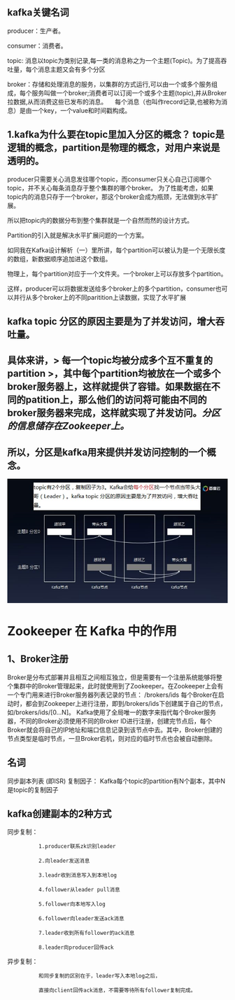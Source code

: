 ## kafka关键名词
producer：生产者。

consumer：消费者。

topic: 消息以topic为类别记录,每一类的消息称之为一个主题(Topic)。为了提高吞吐量，每个消息主题又会有多个分区

broker：存储和处理消息的服务，以集群的方式运行,可以由一个或多个服务组成，每个服务叫做一个broker;消费者可以订阅一个或多个主题(topic),并从Broker拉数据,从而消费这些已发布的消息。   　每个消息（也叫作record记录,也被称为消息）是由一个key，一个value和时间戳构成。

## 1.kafka为什么要在topic里加入分区的概念？ topic是逻辑的概念，partition是物理的概念，对用户来说是透明的。

producer只需要关心消息发往哪个topic，而consumer只关心自己订阅哪个topic，并不关心每条消息存于整个集群的哪个broker。  为了性能考虑，如果topic内的消息只存于一个broker，那这个broker会成为瓶颈，无法做到水平扩展。

所以把topic内的数据分布到整个集群就是一个自然而然的设计方式。

Partition的引入就是解决水平扩展问题的一个方案。  

如同我在Kafka设计解析（一）里所讲，每个partition可以被认为是一个无限长度的数组，新数据顺序追加进这个数组。

物理上，每个partition对应于一个文件夹。一个broker上可以存放多个partition。

这样，producer可以将数据发送给多个broker上的多个partition，consumer也可以并行从多个broker上的不同paritition上读数据，实现了水平扩展  

## kafka topic 分区的原因主要是为了并发访问，增大吞吐量。
## 具体来讲，> 每一个topic均被分成多个互不重复的partition >，其中每个partition均被放在一个或多个broker服务器上，这样就提供了容错。如果数据在不同的patition上，那么他们的访问将可能由不同的broker服务器来完成，这样就实现了并发访问。*分区的信息储存在Zookeeper上。*
## 所以，分区是kafka用来提供并发访问控制的一个概念。

![](../images/v2_hd.jpg)


# Zookeeper 在 Kafka 中的作用
## 1、Broker注册
Broker是分布式部署并且相互之间相互独立，但是需要有一个注册系统能够将整个集群中的Broker管理起来，此时就使用到了Zookeeper。在Zookeeper上会有一个专门用来进行Broker服务器列表记录的节点：
/brokers/ids
每个Broker在启动时，都会到Zookeeper上进行注册，即到/brokers/ids下创建属于自己的节点，如/brokers/ids/[0...N]。
Kafka使用了全局唯一的数字来指代每个Broker服务器，不同的Broker必须使用不同的Broker ID进行注册，创建完节点后，每个Broker就会将自己的IP地址和端口信息记录到该节点中去。其中，Broker创建的节点类型是临时节点，一旦Broker宕机，则对应的临时节点也会被自动删除。

## 名词
同步副本列表 (即ISR)
复制因子： Kafka每个topic的partition有N个副本，其中N是topic的复制因子
## kafka创建副本的2种方式
同步复制：

              1.producer联系zk识别leader

              2.向leader发送消息

              3.leadr收到消息写入到本地log

              4.follower从leader pull消息

              5.follower向本地写入log

              6.follower向leader发送ack消息

              7.leader收到所有follower的ack消息

              8.leader向producer回传ack

异步复制：

              和同步复制的区别在于，leader写入本地log之后，

              直接向client回传ack消息，不需要等待所有follower复制完成。
